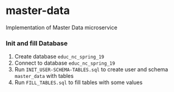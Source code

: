 # master-data
Implementation of Master Data microservice

### Init and fill Database
1. Create database `educ_nc_spring_19`
2. Connect to database `educ_nc_spring_19`
3. Run `INIT_USER-SCHEMA-TABLES.sql` to create user and schema `master_data` with tables
4. Run `FILL_TABLES.sql` to fill tables with some values